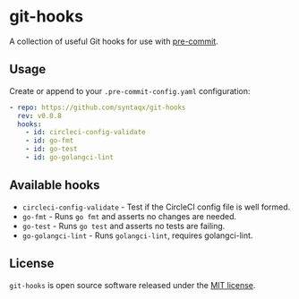# git-hooks

[pre-commit]: https://pre-commit.com/

A collection of useful Git hooks for use with [pre-commit][].

## Usage

Create or append to your `.pre-commit-config.yaml` configuration:

```yaml
- repo: https://github.com/syntaqx/git-hooks
  rev: v0.0.8
  hooks:
    - id: circleci-config-validate
    - id: go-fmt
    - id: go-test
    - id: go-golangci-lint
```

## Available hooks

* `circleci-config-validate` - Test if the CircleCI config file is well formed.
* `go-fmt` - Runs `go fmt` and asserts no changes are needed.
* `go-test` - Runs `go test` and asserts no tests are failing.
* `go-golangci-lint` - Runs `golangci-lint`, requires golangci-lint.

## License

[MIT]: https://opensource.org/licenses/MIT

`git-hooks` is open source software released under the [MIT license][MIT].
